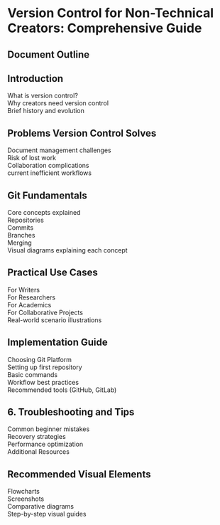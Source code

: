 # Version Control for Non-Technical Creators: Comprehensive Guide

## Document Outline
## Introduction <br>
What is version control?  
Why creators need version control  
Brief history and evolution

## Problems Version Control Solves
Document management challenges  
Risk of lost work  
Collaboration complications  
current inefficient workflows  

## Git Fundamentals
Core concepts explained  
Repositories  
Commits  
Branches  
Merging  
Visual diagrams explaining each concept

## Practical Use Cases
For Writers  
For Researchers  
For Academics  
For Collaborative Projects  
Real-world scenario illustrations

## Implementation Guide
Choosing Git Platform  
Setting up first repository  
Basic commands  
Workflow best practices  
Recommended tools (GitHub, GitLab)

## 6. Troubleshooting and Tips
Common beginner mistakes  
Recovery strategies  
Performance optimization  
Additional Resources

## Recommended Visual Elements
Flowcharts  
Screenshots  
Comparative diagrams  
Step-by-step visual guides
